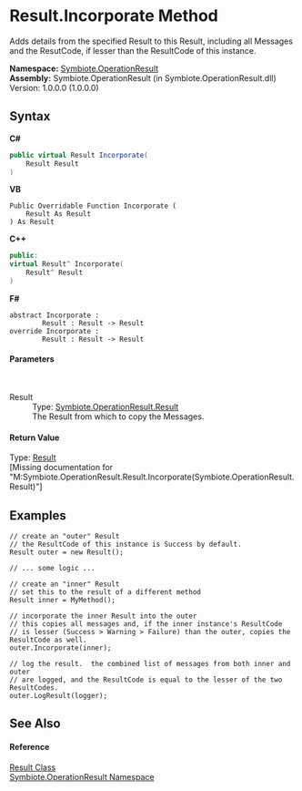 # Result.Incorporate Method 
 

Adds details from the specified Result to this Result, including all Messages and the ResutCode, if lesser than the ResultCode of this instance.

**Namespace:**&nbsp;<a href="846ea925-838c-f4a8-6a8a-689eb9584d48">Symbiote.OperationResult</a><br />**Assembly:**&nbsp;Symbiote.OperationResult (in Symbiote.OperationResult.dll) Version: 1.0.0.0 (1.0.0.0)

## Syntax

**C#**<br />
``` C#
public virtual Result Incorporate(
	Result Result
)
```

**VB**<br />
``` VB
Public Overridable Function Incorporate ( 
	Result As Result
) As Result
```

**C++**<br />
``` C++
public:
virtual Result^ Incorporate(
	Result^ Result
)
```

**F#**<br />
``` F#
abstract Incorporate : 
        Result : Result -> Result 
override Incorporate : 
        Result : Result -> Result 
```


#### Parameters
&nbsp;<dl><dt>Result</dt><dd>Type: <a href="fed882b9-fab1-b6e8-5855-cbc027039192">Symbiote.OperationResult.Result</a><br />The Result from which to copy the Messages.</dd></dl>

#### Return Value
Type: <a href="fed882b9-fab1-b6e8-5855-cbc027039192">Result</a><br />\[Missing <returns> documentation for "M:Symbiote.OperationResult.Result.Incorporate(Symbiote.OperationResult.Result)"\]

## Examples

```
// create an "outer" Result
// the ResultCode of this instance is Success by default.
Result outer = new Result();

// ... some logic ...

// create an "inner" Result
// set this to the result of a different method
Result inner = MyMethod();

// incorporate the inner Result into the outer
// this copies all messages and, if the inner instance's ResultCode
// is lesser (Success > Warning > Failure) than the outer, copies the ResultCode as well.
outer.Incorporate(inner);

// log the result.  the combined list of messages from both inner and outer
// are logged, and the ResultCode is equal to the lesser of the two ResultCodes.
outer.LogResult(logger);
```


## See Also


#### Reference
<a href="fed882b9-fab1-b6e8-5855-cbc027039192">Result Class</a><br /><a href="846ea925-838c-f4a8-6a8a-689eb9584d48">Symbiote.OperationResult Namespace</a><br />